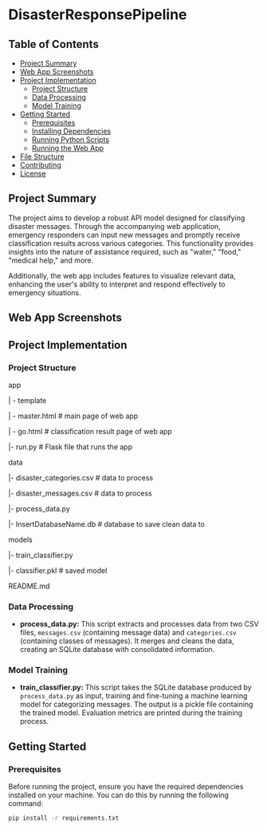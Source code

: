 # DisasterResponsePipeline

## Table of Contents

- [Project Summary](#project-summary)
- [Web App Screenshots](#web_app_screenshots)
- [Project Implementation](#project_implementation)
  - [Project Structure](#project_structure)
  - [Data Processing](#data_preprocessing)
  - [Model Training](#model_training)
- [Getting Started](#getting-started)
  - [Prerequisites](#prerequisites)
  - [Installing Dependencies](#installing-dependencies)
  - [Running Python Scripts](#running-python-scripts)
  - [Running the Web App](#running-the-web-app)
- [File Structure](#file-structure)
- [Contributing](#contributing)
- [License](#license)

## Project Summary

The project aims to develop a robust API model designed for classifying disaster messages. Through the accompanying web application, emergency responders can input new messages and promptly receive classification results across various categories. This functionality provides insights into the nature of assistance required, such as "water," "food," "medical help," and more.

Additionally, the web app includes features to visualize relevant data, enhancing the user's ability to interpret and respond effectively to emergency situations.

## Web App Screenshots

## Project Implementation

### Project Structure
app

| - template

| - master.html # main page of web app

| - go.html # classification result page of web app

|- run.py # Flask file that runs the app


data

|- disaster_categories.csv # data to process

|- disaster_messages.csv # data to process

|- process_data.py

|- InsertDatabaseName.db # database to save clean data to


models

|- train_classifier.py

|- classifier.pkl # saved model



README.md



### Data Processing

- **process_data.py:** This script extracts and processes data from two CSV files, `messages.csv` (containing message data) and `categories.csv` (containing classes of messages). It merges and cleans the data, creating an SQLite database with consolidated information.

### Model Training

- **train_classifier.py:** This script takes the SQLite database produced by `process_data.py` as input, training and fine-tuning a machine learning model for categorizing messages. The output is a pickle file containing the trained model. Evaluation metrics are printed during the training process.

## Getting Started

### Prerequisites

Before running the project, ensure you have the required dependencies installed on your machine. You can do this by running the following command:

```bash
pip install -r requirements.txt
